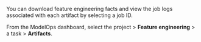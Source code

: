 You can download feature engineering facts and view the job logs associated with each artifact by selecting a job ID.

From the ModelOps dashboard, select the project > **Feature engineering** > a task > **Artifacts**.

